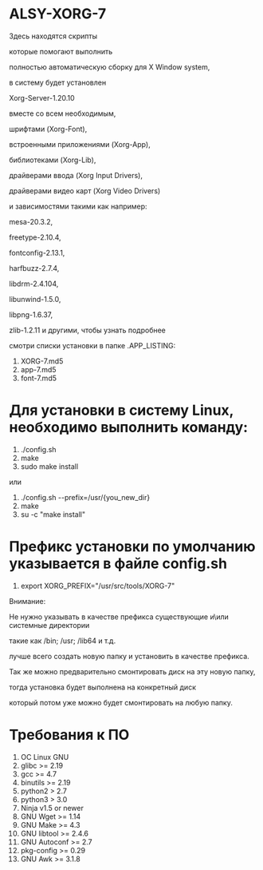 ﻿# ALSY-XORG-7

Здесь находятся скрипты 

которые помогают выполнить

полностью автоматическую сборку для X Window system,

в систему будет установлен

Xorg-Server-1.20.10  
  
вместе со всем необходимым,  
  
шрифтами (Xorg-Font),  

встроенными приложениями (Xorg-App),  

библиотеками (Xorg-Lib),  

драйверами ввода (Xorg Input Drivers),  

драйверами видео карт (Xorg Video Drivers)  

и зависимостями такими как например:  

mesa-20.3.2,  

freetype-2.10.4,  

fontconfig-2.13.1,  

harfbuzz-2.7.4,  

libdrm-2.4.104,  

libunwind-1.5.0,  

libpng-1.6.37,  

zlib-1.2.11 и другими, чтобы узнать подробнее  

смотри списки установки в папке .APP_LISTING:  

1. XORG-7.md5  
2. app-7.md5  
3. font-7.md5  

# Для установки в систему Linux, необходимо выполнить команду:

1. ./config.sh                              
2. make         
3. sudo make install

или

1. ./config.sh --prefix=/usr/{you_new_dir}
2. make
3. su -c "make install"

# Префикс установки по умолчанию указывается в файле config.sh

1. export XORG_PREFIX="/usr/src/tools/XORG-7"

Внимание:

Не нужно указывать в качестве префикса существующие и\или системные директории 

такие как /bin; /usr; /lib64 и т.д.

лучше всего создать новую папку и установить в качестве префикса. 

Так же можно предварительно смонтировать диск на эту новую папку, 

тогда установка будет выполнена на конкретный диск 

который потом уже можно будет смонтировать на любую папку. 

# Требования к ПО

1. ОС Linux GNU
2. glibc >= 2.19
3. gcc >= 4.7
4. binutils >= 2.19
4. python2 > 2.7
5. python3 > 3.0
6. Ninja v1.5 or newer
7. GNU Wget >= 1.14
8. GNU Make >= 4.3
9. GNU libtool >= 2.4.6
10. GNU Autoconf >= 2.7
11. pkg-config >= 0.29
12. GNU Awk >= 3.1.8
